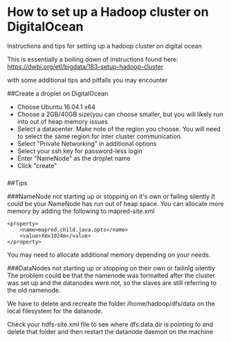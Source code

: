 # How to set up a Hadoop cluster on DigitalOcean
Instructions and tips for setting up a hadoop cluster on digital ocean

This is essentially a boiling down of instructions found here:
https://dwbi.org/etl/bigdata/183-setup-hadoop-cluster

with some additional tips and pitfalls you may encounter


##Create a droplet on DigitalOcean
* Choose Ubuntu 16.04.1 x64
* Choose a 2GB/40GB size(you can choose smaller, but you will likely run into out of heap memory issues
* Select a datacenter. Make note of the region you choose. You will need to select the same region for inter cluster communication.
* Select "Private Networking" in additional options
* Select your ssh key for password-less login
* Enter "NameNode" as the droplet name
* Click "create"

###



##Tips

###NameNode not starting up or stopping on it's own or failing silently
It could be your NameNode has run out of heap space. You can allocate more memory by adding the following to mapred-site.xml
```
<property>
    <name>mapred.child.java.opts</name>
    <value>Xmx1024m</value>
</property>
```

You may need to allocate additional memory depending on your needs.

###DataNodes not starting up or stopping on their own or failinlg silently
The problem could be that the namenode was formatted after the cluster was set up and the datanodes were not, so the slaves are still referring to the old namenode.

We have to delete and recreate the folder /home/hadoop/dfs/data on the local filesystem for the datanode.

Check your hdfs-site.xml file to see where dfs.data.dir is pointing to
and delete that folder
and then restart the datanode daemon on the machine
